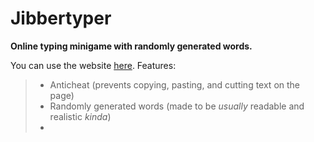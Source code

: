 # Jibbertyper
**Online typing minigame with randomly generated words.**

You can use the website [here](https://182exe.github.io/jibbertyper).
Features:
> - Anticheat (prevents copying, pasting, and cutting text on the page)
> - Randomly generated words (made to be *usually* readable and realistic *kinda*)
> - 
